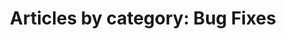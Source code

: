 ---
layout: blog_by_category
title: 'Articles by category: Bug Fixes'
category: bug-fixes
permalink: "/blog/category/bug-fixes/"
image: /assets/img/banner/welcome.png
tagline: "<br>Our Blog"
---